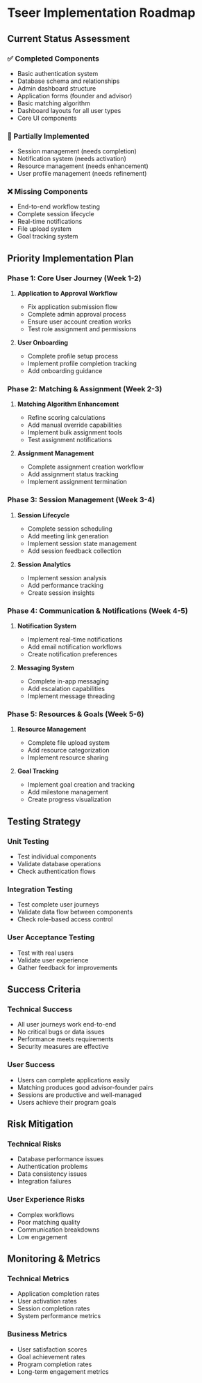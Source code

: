 # Tseer Implementation Roadmap

## Current Status Assessment

### ✅ Completed Components
- Basic authentication system
- Database schema and relationships
- Admin dashboard structure
- Application forms (founder and advisor)
- Basic matching algorithm
- Dashboard layouts for all user types
- Core UI components

### 🔄 Partially Implemented
- Session management (needs completion)
- Notification system (needs activation)
- Resource management (needs enhancement)
- User profile management (needs refinement)

### ❌ Missing Components
- End-to-end workflow testing
- Complete session lifecycle
- Real-time notifications
- File upload system
- Goal tracking system

## Priority Implementation Plan

### Phase 1: Core User Journey (Week 1-2)
1. **Application to Approval Workflow**
   - Fix application submission flow
   - Complete admin approval process
   - Ensure user account creation works
   - Test role assignment and permissions

2. **User Onboarding**
   - Complete profile setup process
   - Implement profile completion tracking
   - Add onboarding guidance

### Phase 2: Matching & Assignment (Week 2-3)
1. **Matching Algorithm Enhancement**
   - Refine scoring calculations
   - Add manual override capabilities
   - Implement bulk assignment tools
   - Test assignment notifications

2. **Assignment Management**
   - Complete assignment creation workflow
   - Add assignment status tracking
   - Implement assignment termination

### Phase 3: Session Management (Week 3-4)
1. **Session Lifecycle**
   - Complete session scheduling
   - Add meeting link generation
   - Implement session state management
   - Add session feedback collection

2. **Session Analytics**
   - Implement session analysis
   - Add performance tracking
   - Create session insights

### Phase 4: Communication & Notifications (Week 4-5)
1. **Notification System**
   - Implement real-time notifications
   - Add email notification workflows
   - Create notification preferences

2. **Messaging System**
   - Complete in-app messaging
   - Add escalation capabilities
   - Implement message threading

### Phase 5: Resources & Goals (Week 5-6)
1. **Resource Management**
   - Complete file upload system
   - Add resource categorization
   - Implement resource sharing

2. **Goal Tracking**
   - Implement goal creation and tracking
   - Add milestone management
   - Create progress visualization

## Testing Strategy

### Unit Testing
- Test individual components
- Validate database operations
- Check authentication flows

### Integration Testing
- Test complete user journeys
- Validate data flow between components
- Check role-based access control

### User Acceptance Testing
- Test with real users
- Validate user experience
- Gather feedback for improvements

## Success Criteria

### Technical Success
- All user journeys work end-to-end
- No critical bugs or data issues
- Performance meets requirements
- Security measures are effective

### User Success
- Users can complete applications easily
- Matching produces good advisor-founder pairs
- Sessions are productive and well-managed
- Users achieve their program goals

## Risk Mitigation

### Technical Risks
- Database performance issues
- Authentication problems
- Data consistency issues
- Integration failures

### User Experience Risks
- Complex workflows
- Poor matching quality
- Communication breakdowns
- Low engagement

## Monitoring & Metrics

### Technical Metrics
- Application completion rates
- User activation rates
- Session completion rates
- System performance metrics

### Business Metrics
- User satisfaction scores
- Goal achievement rates
- Program completion rates
- Long-term engagement metrics